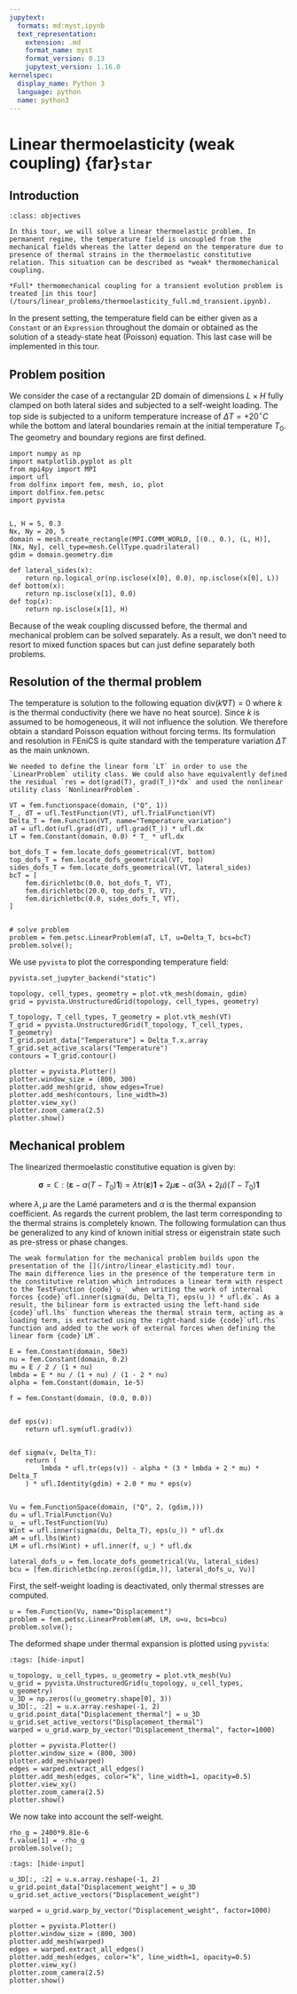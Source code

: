 ```yaml
---
jupytext:
  formats: md:myst,ipynb
  text_representation:
    extension: .md
    format_name: myst
    format_version: 0.13
    jupytext_version: 1.16.0
kernelspec:
  display_name: Python 3
  language: python
  name: python3
---
```


# Linear thermoelasticity (weak coupling) {far}`star`

## Introduction

```{admonition} Objectives
:class: objectives

In this tour, we will solve a linear thermoelastic problem. In permanent regime, the temperature field is uncoupled from the mechanical fields whereas the latter depend on the temperature due to presence of thermal strains in the thermoelastic constitutive relation. This situation can be described as *weak* thermomechanical coupling.
```

```{seealso}
*Full* thermomechanical coupling for a transient evolution problem is treated [in this tour](/tours/linear_problems/thermoelasticity_full.md_transient.ipynb).
```

In the present setting, the temperature field can be either given as a `Constant` or an `Expression` throughout the domain or obtained as the solution of a steady-state heat (Poisson) equation. This last case will be implemented in this tour.

## Problem position

We consider the case of a rectangular 2D domain of dimensions $L\times H$ fully clamped on both lateral sides and subjected to a self-weight loading. The top side is subjected to a uniform temperature increase of $\Delta T = +20^{\circ}C$ while the bottom and lateral boundaries remain at the initial temperature $T_0$. The geometry and boundary regions are first defined.

```{code-cell} ipython3
import numpy as np
import matplotlib.pyplot as plt
from mpi4py import MPI
import ufl
from dolfinx import fem, mesh, io, plot
import dolfinx.fem.petsc
import pyvista


L, H = 5, 0.3
Nx, Ny = 20, 5
domain = mesh.create_rectangle(MPI.COMM_WORLD, [(0., 0.), (L, H)], [Nx, Ny], cell_type=mesh.CellType.quadrilateral)
gdim = domain.geometry.dim

def lateral_sides(x):
    return np.logical_or(np.isclose(x[0], 0.0), np.isclose(x[0], L))
def bottom(x):
    return np.isclose(x[1], 0.0)
def top(x):
    return np.isclose(x[1], H)
```

Because of the weak coupling discussed before, the thermal and mechanical problem can be solved separately. As a result, we don't need to resort to mixed function spaces but can just define separately both problems.

## Resolution of the thermal problem

The temperature is solution to the following equation $\text{div}(k\nabla T) = 0$ where $k$ is the thermal conductivity (here we have no heat source). Since $k$ is assumed to be homogeneous, it will not influence the solution. We therefore obtain a standard Poisson equation without forcing terms. Its formulation and resolution in FEniCS is quite standard with the temperature variation $\Delta T$ as the main unknown.

```{note}
We needed to define the linear form `LT` in order to use the `LinearProblem` utility class. We could also have equivalently defined the residual `res = dot(grad(T), grad(T_))*dx` and used the nonlinear utility class `NonlinearProblem`.
```

```{code-cell} ipython3
VT = fem.functionspace(domain, ("Q", 1))
T_, dT = ufl.TestFunction(VT), ufl.TrialFunction(VT)
Delta_T = fem.Function(VT, name="Temperature_variation")
aT = ufl.dot(ufl.grad(dT), ufl.grad(T_)) * ufl.dx
LT = fem.Constant(domain, 0.0) * T_ * ufl.dx

bot_dofs_T = fem.locate_dofs_geometrical(VT, bottom)
top_dofs_T = fem.locate_dofs_geometrical(VT, top)
sides_dofs_T = fem.locate_dofs_geometrical(VT, lateral_sides)
bcT = [
    fem.dirichletbc(0.0, bot_dofs_T, VT),
    fem.dirichletbc(20.0, top_dofs_T, VT),
    fem.dirichletbc(0.0, sides_dofs_T, VT),
]


# solve problem
problem = fem.petsc.LinearProblem(aT, LT, u=Delta_T, bcs=bcT)
problem.solve();
```

We use `pyvista` to plot the corresponding temperature field:

```{code-cell} ipython3
pyvista.set_jupyter_backend("static")

topology, cell_types, geometry = plot.vtk_mesh(domain, gdim)
grid = pyvista.UnstructuredGrid(topology, cell_types, geometry)

T_topology, T_cell_types, T_geometry = plot.vtk_mesh(VT)
T_grid = pyvista.UnstructuredGrid(T_topology, T_cell_types, T_geometry)
T_grid.point_data["Temperature"] = Delta_T.x.array
T_grid.set_active_scalars("Temperature")
contours = T_grid.contour()

plotter = pyvista.Plotter()
plotter.window_size = (800, 300)
plotter.add_mesh(grid, show_edges=True)
plotter.add_mesh(contours, line_width=3)
plotter.view_xy()
plotter.zoom_camera(2.5)
plotter.show()
```

## Mechanical problem

The linearized thermoelastic constitutive equation is given by:

$$
\boldsymbol{\sigma} = \mathbb{C}:(\boldsymbol{\varepsilon}-\alpha(T-T_0)\boldsymbol{1}) = \lambda\text{tr}(\boldsymbol{\varepsilon})\boldsymbol{1}+2\mu\boldsymbol{\varepsilon} -\alpha(3\lambda+2\mu)(T-T_0)\boldsymbol{1}
$$

where $\lambda,\mu$ are the Lamé parameters and $\alpha$ is the thermal expansion coefficient. As regards the current problem, the last term corresponding to the thermal strains is completely known. The following formulation can thus be generalized to any kind of known initial stress or eigenstrain state such as pre-stress or phase changes.

```{note}
The weak formulation for the mechanical problem builds upon the presentation of the [](/intro/linear_elasticity.md) tour. 
The main difference lies in the presence of the temperature term in the constitutive relation which introduces a linear term with respect to the TestFunction {code}`u_` when writing the work of internal forces {code}`ufl.inner(sigma(du, Delta_T), eps(u_)) * ufl.dx`. As a result, the bilinear form is extracted using the left-hand side {code}`ufl.lhs` function whereas the thermal strain term, acting as a loading term, is extracted using the right-hand side {code}`ufl.rhs` function and added to the work of external forces when defining the linear form {code}`LM`.
```

```{code-cell} ipython3
E = fem.Constant(domain, 50e3)
nu = fem.Constant(domain, 0.2)
mu = E / 2 / (1 + nu)
lmbda = E * nu / (1 + nu) / (1 - 2 * nu)
alpha = fem.Constant(domain, 1e-5)

f = fem.Constant(domain, (0.0, 0.0))


def eps(v):
    return ufl.sym(ufl.grad(v))


def sigma(v, Delta_T):
    return (
        lmbda * ufl.tr(eps(v)) - alpha * (3 * lmbda + 2 * mu) * Delta_T
    ) * ufl.Identity(gdim) + 2.0 * mu * eps(v)


Vu = fem.FunctionSpace(domain, ("Q", 2, (gdim,)))
du = ufl.TrialFunction(Vu)
u_ = ufl.TestFunction(Vu)
Wint = ufl.inner(sigma(du, Delta_T), eps(u_)) * ufl.dx
aM = ufl.lhs(Wint)
LM = ufl.rhs(Wint) + ufl.inner(f, u_) * ufl.dx

lateral_dofs_u = fem.locate_dofs_geometrical(Vu, lateral_sides)
bcu = [fem.dirichletbc(np.zeros((gdim,)), lateral_dofs_u, Vu)]
```

First, the self-weight loading is deactivated, only thermal stresses are computed.

```{code-cell} ipython3
u = fem.Function(Vu, name="Displacement")
problem = fem.petsc.LinearProblem(aM, LM, u=u, bcs=bcu)
problem.solve();
```

The deformed shape under thermal expansion is plotted using `pyvista`:

```{code-cell} ipython3
:tags: [hide-input]

u_topology, u_cell_types, u_geometry = plot.vtk_mesh(Vu)
u_grid = pyvista.UnstructuredGrid(u_topology, u_cell_types, u_geometry)
u_3D = np.zeros((u_geometry.shape[0], 3))
u_3D[:, :2] = u.x.array.reshape(-1, 2)
u_grid.point_data["Displacement_thermal"] = u_3D
u_grid.set_active_vectors("Displacement_thermal")
warped = u_grid.warp_by_vector("Displacement_thermal", factor=1000)

plotter = pyvista.Plotter()
plotter.window_size = (800, 300)
plotter.add_mesh(warped)
edges = warped.extract_all_edges()
plotter.add_mesh(edges, color="k", line_width=1, opacity=0.5)
plotter.view_xy()
plotter.zoom_camera(2.5)
plotter.show()
```

We now take into account the self-weight.

```{code-cell} ipython3
rho_g = 2400*9.81e-6
f.value[1] = -rho_g
problem.solve();
```

```{code-cell} ipython3
:tags: [hide-input]

u_3D[:, :2] = u.x.array.reshape(-1, 2)
u_grid.point_data["Displacement_weight"] = u_3D
u_grid.set_active_vectors("Displacement_weight")

warped = u_grid.warp_by_vector("Displacement_weight", factor=1000)

plotter = pyvista.Plotter()
plotter.window_size = (800, 300)
plotter.add_mesh(warped)
edges = warped.extract_all_edges()
plotter.add_mesh(edges, color="k", line_width=1, opacity=0.5)
plotter.view_xy()
plotter.zoom_camera(2.5)
plotter.show()
```

